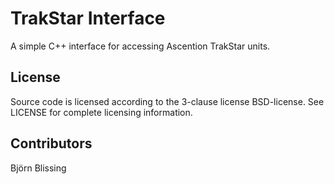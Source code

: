 TrakStar Interface
==================

A simple C++ interface for accessing Ascention TrakStar units.

License
-------
Source code is licensed according to the 3-clause license BSD-license. 
See LICENSE for complete licensing information. 

Contributors
------------
Björn Blissing
